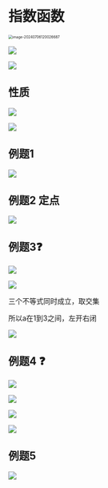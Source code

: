 # 指数函数

<img src="/Users/yuebinghui/Documents/program/github/note/images/image-20240706120026687.png" alt="image-20240706120026687" textAlign="left" style="zoom:50%;" />

![](/Users/yuebinghui/Documents/program/github/note/images/image-20240706120549034.png)

![](/Users/yuebinghui/Documents/program/github/note/images/image-20240706120821983.png)

## 性质

![](/Users/yuebinghui/Documents/program/github/note/images/image-20240706120931573.png)

![](/Users/yuebinghui/Documents/program/github/note/images/image-20240706121016918.png)

## 例题1

![](/Users/yuebinghui/Documents/program/github/note/images/image-20240706121521524.png)

## 例题2 定点

![](/Users/yuebinghui/Documents/program/github/note/images/image-20240706121615916.png)

## 例题3❓

![](/Users/yuebinghui/Documents/program/github/note/images/image-20240706122432914.png)

![](/Users/yuebinghui/Documents/program/github/note/images/image-20240706122447714.png)

三个不等式同时成立，取交集

所以a在1到3之间，左开右闭 

![](/Users/yuebinghui/Documents/program/github/note/images/image-20240706123311450.png)

## 例题4 ❓

![](/Users/yuebinghui/Documents/program/github/note/images/image-20240706134537861.png)



![](/Users/yuebinghui/Documents/program/github/note/images/image-20240706134552245.png)

![](/Users/yuebinghui/Documents/program/github/note/images/image-20240706134612378.png)

![](/Users/yuebinghui/Documents/program/github/note/images/image-20240706134623943.png)

## 例题5

![](/Users/yuebinghui/Documents/program/github/note/images/image-20240706134636301.png)



